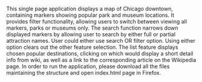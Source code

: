 This single page application displays a map of Chicago downtown, containing markers showing popular park and museum locations. It provides filter functionality, allowing users to switch between viewing all markers, parks or museums only. The search function narrows down displayed markers by allowing user to search by either full or partial attraction names.  User could either use search OR filter option.  Using either option clears out the other feature selection.  The list feature displays chosen popular destinations, clicking on which would display a short detail info from wiki, as well as a link to the corresponding article on the Wikipedia page.
 In order to run the application, please download all the files maintaining the structure and open index.html page in Firefox.
